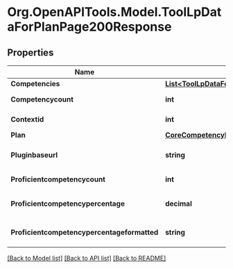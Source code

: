 # Org.OpenAPITools.Model.ToolLpDataForPlanPage200Response

## Properties

Name | Type | Description | Notes
------------ | ------------- | ------------- | -------------
**Competencies** | [**List&lt;ToolLpDataForPlanPage200ResponseCompetenciesInner&gt;**](ToolLpDataForPlanPage200ResponseCompetenciesInner.md) |  | 
**Competencycount** | **int** | Count of competencies | [default to null]
**Contextid** | **int** | Context ID. | [default to null]
**Plan** | [**CoreCompetencyReadPlan200Response**](CoreCompetencyReadPlan200Response.md) |  | 
**Pluginbaseurl** | **string** | Plugin base URL. | [default to "null"]
**Proficientcompetencycount** | **int** | Count of proficientcompetencies | [default to null]
**Proficientcompetencypercentage** | **decimal** | Percentage of competencies proficient | [default to nullM]
**Proficientcompetencypercentageformatted** | **string** | Displayable percentage | [default to "null"]

[[Back to Model list]](../README.md#documentation-for-models) [[Back to API list]](../README.md#documentation-for-api-endpoints) [[Back to README]](../README.md)

